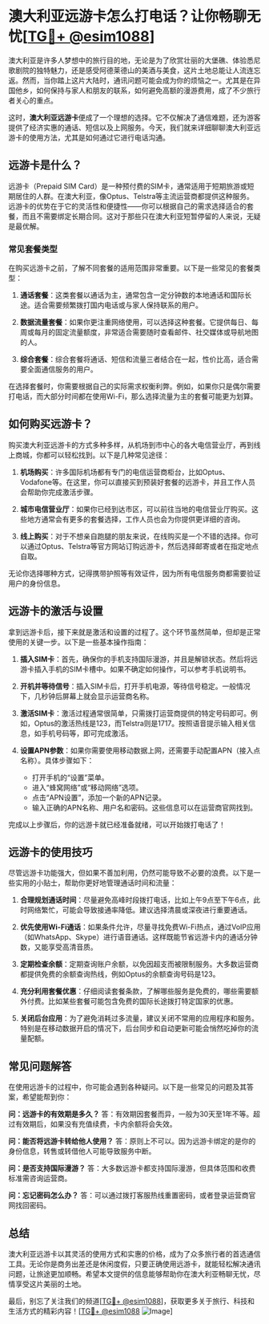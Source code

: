 # 澳大利亚远游卡怎么打电话？让你畅聊无忧[[TG💪+ @esim1088](https://t.me/s/esim1088)]

澳大利亚是许多人梦想中的旅行目的地，无论是为了欣赏壮丽的大堡礁、体验悉尼歌剧院的独特魅力，还是感受阿德莱德山的美酒与美食，这片土地总能让人流连忘返。然而，当你踏上这片大陆时，通讯问题可能会成为你的烦恼之一。尤其是在异国他乡，如何保持与家人和朋友的联系，如何避免高额的漫游费用，成了不少旅行者关心的重点。

这时，**澳大利亚远游卡**便成了一个理想的选择。它不仅解决了通信难题，还为游客提供了经济实惠的通话、短信以及上网服务。今天，我们就来详细聊聊澳大利亚远游卡的使用方法，尤其是如何通过它进行电话沟通。

## 远游卡是什么？

远游卡（Prepaid SIM Card）是一种预付费的SIM卡，通常适用于短期旅游或短期居住的人群。在澳大利亚，像Optus、Telstra等主流运营商都提供这种服务。远游卡的优势在于它的灵活性和便捷性——你可以根据自己的需求选择适合的套餐，而且不需要绑定长期合同。这对于那些只在澳大利亚短暂停留的人来说，无疑是最优解。

### 常见套餐类型

在购买远游卡之前，了解不同套餐的适用范围非常重要。以下是一些常见的套餐类型：

1. **通话套餐**：这类套餐以通话为主，通常包含一定分钟数的本地通话和国际长途。适合需要频繁拨打国内电话或与家人保持联系的用户。
   
2. **数据流量套餐**：如果你更注重网络使用，可以选择这种套餐。它提供每日、每周或每月的固定流量额度，非常适合需要随时查看邮件、社交媒体或导航地图的人。

3. **综合套餐**：综合套餐将通话、短信和流量三者结合在一起，性价比高，适合需要全面通信服务的用户。

在选择套餐时，你需要根据自己的实际需求权衡利弊。例如，如果你只是偶尔需要打电话，而大部分时间都在使用Wi-Fi，那么选择流量为主的套餐可能更为划算。

## 如何购买远游卡？

购买澳大利亚远游卡的方式多种多样，从机场到市中心的各大电信营业厅，再到线上商城，你都可以轻松找到。以下是几种常见途径：

1. **机场购买**：许多国际机场都有专门的电信运营商柜台，比如Optus、Vodafone等。在这里，你可以直接买到预装好套餐的远游卡，并且工作人员会帮助你完成激活步骤。

2. **城市电信营业厅**：如果你已经到达市区，可以前往当地的电信营业厅购买。这些地方通常会有更多的套餐选择，工作人员也会为你提供更详细的咨询。

3. **线上购买**：对于不想亲自跑腿的朋友来说，在线购买是一个不错的选择。你可以通过Optus、Telstra等官方网站订购远游卡，然后选择邮寄或者在指定地点自取。

无论你选择哪种方式，记得携带护照等有效证件，因为所有电信服务商都需要验证用户的身份信息。

## 远游卡的激活与设置

拿到远游卡后，接下来就是激活和设置的过程了。这个环节虽然简单，但却是正常使用的关键一步。以下是一些基本操作指南：

1. **插入SIM卡**：首先，确保你的手机支持国际漫游，并且是解锁状态。然后将远游卡插入手机的SIM卡槽中。如果不确定如何操作，可以参考手机说明书。

2. **开机并等待信号**：插入SIM卡后，打开手机电源，等待信号稳定。一般情况下，几秒钟后屏幕上就会显示运营商名称。

3. **激活SIM卡**：激活过程通常很简单，只需拨打运营商提供的特定号码即可。例如，Optus的激活热线是123，而Telstra则是1717。按照语音提示输入相关信息，如手机号码等，即可完成激活。

4. **设置APN参数**：如果你需要使用移动数据上网，还需要手动配置APN（接入点名称）。具体步骤如下：
   - 打开手机的“设置”菜单。
   - 进入“蜂窝网络”或“移动网络”选项。
   - 点击“APN设置”，添加一个新的APN记录。
   - 输入正确的APN名称、用户名和密码。这些信息可以在运营商官网找到。

完成以上步骤后，你的远游卡就已经准备就绪，可以开始拨打电话了！

## 远游卡的使用技巧

尽管远游卡功能强大，但如果不善加利用，仍然可能导致不必要的浪费。以下是一些实用的小贴士，帮助你更好地管理通话时间和流量：

1. **合理规划通话时间**：尽量避免高峰时段拨打电话，比如上午9点至下午6点，此时网络繁忙，可能会导致接通率降低。建议选择清晨或深夜进行重要通话。

2. **优先使用Wi-Fi通话**：如果条件允许，尽量寻找免费Wi-Fi热点，通过VoIP应用（如WhatsApp、Skype）进行语音通话。这样既能节省远游卡内的通话分钟数，又能享受高清音质。

3. **定期检查余额**：定期查询账户余额，以免因超支而被限制服务。大多数运营商都提供免费的余额查询热线，例如Optus的余额查询号码是123。

4. **充分利用套餐优惠**：仔细阅读套餐条款，了解哪些服务是免费的，哪些需要额外付费。比如某些套餐可能包含免费的国际长途拨打特定国家的优惠。

5. **关闭后台应用**：为了避免消耗过多流量，建议关闭不常用的应用程序和服务。特别是在移动数据开启的情况下，后台同步和自动更新可能会悄然吃掉你的流量配额。

## 常见问题解答

在使用远游卡的过程中，你可能会遇到各种疑问。以下是一些常见的问题及其答案，希望能帮到你：

**问：远游卡的有效期是多久？**
答：有效期因套餐而异，一般为30天至1年不等。超过有效期后，如果没有充值续费，卡内余额将会失效。

**问：能否将远游卡转给他人使用？**
答：原则上不可以。因为远游卡绑定的是你的身份信息，转售或转借他人可能导致服务中断。

**问：是否支持国际漫游？**
答：大多数远游卡都支持国际漫游，但具体范围和收费标准需咨询运营商。

**问：忘记密码怎么办？**
答：可以通过拨打客服热线重置密码，或者登录运营商官网找回密码。

## 总结

澳大利亚远游卡以其灵活的使用方式和实惠的价格，成为了众多旅行者的首选通信工具。无论你是商务出差还是休闲度假，只要正确使用远游卡，就能轻松解决通讯问题，让旅途更加顺畅。希望本文提供的信息能够帮助你在澳大利亚畅聊无忧，尽情享受这片美丽的土地。

最后，别忘了关注我们的频道[[TG💪+ @esim1088](https://t.me/s/esim1088)]，获取更多关于旅行、科技和生活方式的精彩内容！[[TG💪+ @esim1088](https://t.me/s/esim1088) ![Image](https://i.postimg.cc/4NQfJmqS/Snipaste-2025-05-13-00-14-12.png)]
